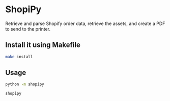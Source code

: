 
# ShopiPy

Retrieve and parse Shopify order data, retrieve the assets, and create a PDF to send to the printer.

## Install it using Makefile

```bash
make install
```

## Usage

```bash
python -m shopipy
```

```bash
shopipy
```
